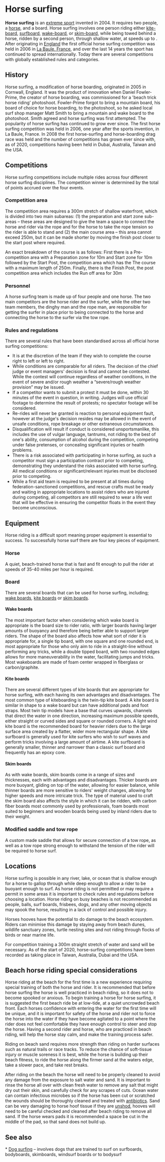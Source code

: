 # Horse surfing

**Horse surfing** is an [extreme sport](extreme_sport "wikilink")
invented in 2004. It requires two people, a [horse](horse "wikilink"),
and a board. Horse surfing involves one person riding either
[kite-board](Kiteboarding "wikilink"),
[surfboard](surfboard "wikilink"),
[wake-board](Wakeboarding "wikilink"), or
[skim-board](Skiboarding "wikilink"), while being towed behind a
horse, ridden by a second person, through shallow water, at speeds up to
. After originating in [England](England "wikilink") the first
official horse surfing competition was held in 2006 in [La Baule,
France](La_Baule-Escoublac "wikilink"), and over the last 14 years the
sport has continued to spread internationally. Today there are
several competitions with globally established rules and categories.

## History

Horse surfing, a modification of horse boarding, originated in 2005 in
Cornwall, England. It was the product of innovation when Daniel
Fowler-Prime, the creator of horse boarding, was commissioned for a
'beach trick horse riding' photoshoot. Fowler-Prime forgot to bring a
mountain board, his board of choice for horse boarding, to the
photoshoot, so he asked local surf shop manager Matt Smith to bring a
mountain and wake board to the photoshoot. Smith agreed and horse
surfing was first attempted. The popularity of horse surfing has
continued to grow ever since. The first horse surfing competition
was held in 2006, one year after the sports invention, in La Baule,
France. In 2008 the first horse-surfing and horse-boarding drag race was
held and the number of competitions has grown ever since with, as of
2020, competitions having been held in Dubai, Australia, Taiwan and the
USA.

## Competitions

Horse surfing competitions include multiple rides across four different
horse surfing disciplines. The competition winner is determined by the
total of points accrued over the four events.

### Competition area

The competition area requires a 300m stretch of shallow waterfront,
which is divided into two main subareas: (1) the preparation and start
zone sub-areas – these areas are designed to give the team a space to
connect the horse and rider via the rope and for the horse to take the
rope tension so the rider is able to stand and (2) the main course
area – this area cannot exceed 250m, but it can be made shorter by
moving the finish post closer to the start post where required.

An exact breakdown of the course is as follows: First there is a Pre-competition
area with a Preparation zone for 10m and Start zone for 10m followed by the 
Start Post, the competition area which has the The course with a maximum length of 250m. Finally, there is the Finish Post, the post competition area which includes 
the Run off area for 30m

### Personnel

A horse surfing team is made up of four people and one horse. The two
main competitors are the horse rider and the surfer, while the other two
team members, the dinghy man and the rope man, are responsible for
getting the surfer in place prior to being connected to the horse and
connecting the horse to the surfer via the tow rope.

### Rules and regulations

There are several rules that have been standardised across all official
horse surfing competitions:

-   It is at the discretion of the team if they wish to complete the
    course right to left or left to right.
-   While conditions are comparable for all riders. The decision of the
    chief judge or event managers' decision is final and cannot be
    contested. While the contest will continue regardless of weather
    conditions, in the event of severe and/or rough weather a
    “severe/rough weather provision” may be issued.
-   If a competitor wants to submit a protest it must be done, within 30
    minutes of the event in question, in writing. Judges will use
    official footage to determine the result of protests; no spectator
    footage will be considered.
-   Re-rides will never be granted is reaction to personal equipment
    fault, however at the judge's decision resides may be allowed in the
    event of unsafe conditions, rope breakage or other extraneous
    circumstances.
-   Disqualification will result if conduct is considered
    unsportsmanlike, this includes the use of vulgar language, tantrums,
    not riding to the best of one's ability, consumption of alcohol
    during the competition, competing under false pretenses, or
    concealing significant injuries or health problems.
-   There is a risk associated with participating in horse surfing, as
    such a competitor must sign a participation contract prior to
    competing, demonstrating they understand the risks associated with
    horse surfing. All medical conditions or significant/relevant
    injuries must be disclosed prior to competing.
-   While a first aid team is required to be present at all times during
    federation-sanctioned competitions, and rescue crafts must be ready
    and waiting in appropriate locations to assist riders who are
    injured during competing, all competitors are still required to wear
    a life vest that will be effective in ensuring the competitor floats
    in the event they become unconscious.

## Equipment

Horse riding is a difficult sport meaning proper equipment is essential
to success. To successfully horse surf there are four key pieces of
equipment.

### Horse

A quiet, beach-trained horse that is fast and fit enough to pull the
rider at speeds of 35-40 miles per hour is required.

### Board

There are several boards that can be used for horse surfing, including;
[wake boards](Wakeboarding "wikilink"), [kite
boards](Kiteboarding "wikilink") or [skim
boards](Skimboarding "wikilink").

#### Wake boards

The most important factor when considering which wake board is
appropriate is the board size to rider ratio, with larger boards having
larger amounts of buoyancy and therefore being better able to support
larger riders. The shape of the board also affects how what sort of
rider it is appropriate for, a single tip board, with one square and one
rounded end, is most appropriate for those who only aim to ride in a
straight-line without performing any tricks, while a double tipped
board, with two rounded edges allows for more maneuverability in the
water, facilitating jumps and tricks. Most wakeboards are made of foam
center wrapped in fiberglass or carbon/graphite.

#### Kite boards

There are several different types of kite boards that are appropriate
for horse surfing, with each having its own advantages and
disadvantages. The most common type of kiteboarding is the twin-tip
kite board. A kite board is similar in shape to a wake board but can
have additional pads and foot straps. Most twin tip models have a
base that curves upwards, channels that direct the water in one
direction, increasing maximum possible speeds, either straight or curved
sides and square or rounded corners. A light wind kite board is the
recommended board for heavier riders due to the large surface area
created by a flatter, wider more rectangular shape. A kite surfboard is
generally used for kite surfers who wish to surf waves and perform
tricks involving a large amount of airtime. A kite surfboard is
generally smaller, thinner and narrower than a classic surf board and
frequently has an epoxy core.

#### Skim boards

As with wake boards, skim boards come in a range of sizes and
thicknesses, each with advantages and disadvantages. Thicker boards
are more buoyant, gliding on top of the water, allowing for easier
balance, while thinner boards are more sensitive to riders' weight
changes, allowing for higher speeds and more intricate trick. The
type of material used to craft the skim board also affects the style in
which it can be ridden, with carbon fiber boards most commonly used by
professionals, foam boards most suited to beginners and wooden boards
being used by inland riders due to their weight.

### Modified saddle and tow rope

A custom made saddle that allows for secure connection of a tow rope, as
well as a tow rope strong enough to withstand the tension of the rider
will be required to horse surf.

## Locations

Horse surfing is possible in any river, lake, or ocean that is shallow
enough for a horse to gallop through while deep enough to allow a rider
to be buoyant enough to surf. As horse riding is not permitted
or may require a permit in some areas it is important to check rules and
regulations before choosing a location. Horse riding on busy
beaches is not recommended as people, balls, surf boards, frisbees,
dogs, and any other moving objects may spook the horse, resulting in a
lack of control and possible injury.

Horses hooves have the potential to do damage to the beach ecosystem.
Riders can minimise this damage by staying away from beach dunes,
wildlife sanctuary zones, turtle nesting sites and not riding through
flocks of birds or near marine life.

For competition training a 300m straight stretch of water and sand will
be necessary. As of the start of 2020, horse-surfing competitions have
been recorded as taking place in Taiwan, Australia, Dubai and the
USA.

## Beach horse riding special considerations

Horse riding at the beach for the first time is a new experience
requiring special training of both the horse and rider. It is
recommended that before horse surfing the horse is well practiced in
beach riding, so it does not to become spooked or anxious. To
begin training a horse for horse surfing, it is suggested the first
beach ride be at low-tide, at a quiet uncrowded beach front. Each
horses confidence with entering the water for the first time will be
unique, and it is important for safety of the horse and rider not to
force the horse into the water if they have become agitated to a point
where the rider does not feel comfortable they have enough control to
steer and stop the horse. Having a second rider and horse, who
are practiced in beach riding, will help the horse stay calm, and make
the training process safer.

Riding on beach sand requires more strength than riding on harder
surfaces such as natural trails or race tracks. To reduce the
chance of soft-tissue injury or muscle soreness it is best, while the
horse is building up their beach fitness, to ride the horse along the
firmer sand at the waters edge, take a slower pace, and take rest
breaks.

After riding on the beach the horse will need to be properly cleaned to
avoid any damage from the exposure to salt water and sand. It is
important to rinse the horse all over with clean fresh water to remove
any salt that might dry out their skin, and carefully check for any
scrapes of cuts. Ocean water can contain infectious microbes so
if the horse has been cut or scratched the wounds should be thoroughly
cleaned and treated with [antibiotics](antibiotic "wikilink"). Sand
can be very damaging to horse hoof tissue if they are
[unshod](Horseshoe "wikilink"), hooves will need to be careful checked
and cleaned after beach riding to remove all sand. If the horse wears
pads it is recommended a space be cut in the middle of the pad, so that
sand does not build up.

## See also

\* [Dog surfing](Dog_surfing "wikilink") – involves dogs that are
trained to surf on surfboards, bodyboards, skimboards, windsurf boards
or to bodysurf